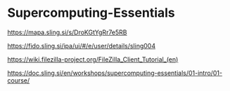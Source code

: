 # Supercomputing-Essentials

https://mapa.sling.si/s/DroKGtYgRr7e5RB

https://fido.sling.si/ipa/ui/#/e/user/details/sling004

https://wiki.filezilla-project.org/FileZilla_Client_Tutorial_(en)

https://doc.sling.si/en/workshops/supercomputing-essentials/01-intro/01-course/
